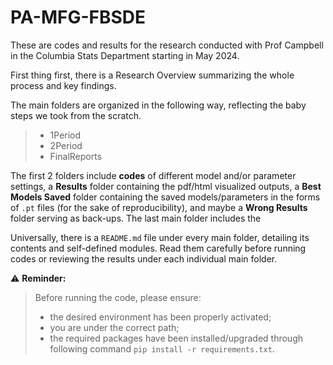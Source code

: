# PA-MFG-FBSDE

These are codes and results for the research conducted with Prof Campbell in the Columbia Stats Department starting in May 2024. 

First thing first, there is a Research Overview []() summarizing the whole process and key findings. 

The main folders are organized in the following way, reflecting the baby steps we took from the scratch. 

>- 1Period
>- 2Period
>- FinalReports

The first 2 folders include __codes__ of different model and/or parameter settings, a __Results__ folder containing the pdf/html visualized outputs, a __Best Models Saved__ folder containing the saved models/parameters in the forms of `.pt` files (for the sake of reproducibility), and maybe a __Wrong Results__ folder serving as back-ups. The last main folder includes the 

Universally, there is a `README.md` file under every main folder, detailing its contents and self-defined modules. Read them carefully before running codes or reviewing the results under each individual main folder. 

:warning: __Reminder:__
> Before running the code, please ensure:
>- the desired environment has been properly activated;
>- you are under the correct path;
>- the required packages have been installed/upgraded through following command 
>   ```pip install -r requirements.txt```.